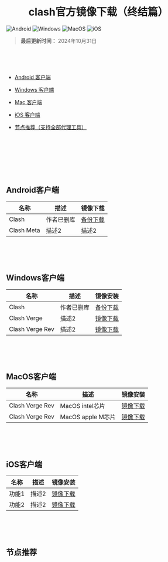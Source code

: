 <h1 align="center">clash官方镜像下载（终结篇）</h1>

![Android](https://img.shields.io/badge/安卓-Android-brightgreen)
![Windows](https://img.shields.io/badge/微软-Windows-blue)
![MacOS](https://img.shields.io/badge/OS-MacOS-lightgrey)
![iOS](https://img.shields.io/badge/苹果-iOS-red)
> ****最后更新时间：**** 2024年10月31日

<br><br><br>
- [Android 客户端](#Android客户端)

- [Windows 客户端](#Windows客户端)

- [Mac 客户端](#MacOS客户端)

- [iOS 客户端](#iOS客户端)

- [节点推荐（支持全部代理工具）](#节点推荐)

<br><br><br>
<br><br><br>
## Android客户端
| 名称     | 描述       | 镜像下载       |
|----------|------------|------------|
| Clash | 作者已删库 | [备份下载](https://github.com) |
| Clash Meta | 描述2     | 描述2     | [镜像下载](https://github.com) |

<br><br><br>
## Windows客户端
| 名称     | 描述       | 镜像安装       |
|----------|------------|------------|
| Clash                  | 作者已删库                  | [备份下载](https://github.com) |
| Clash Verge            | 描述2                       | [镜像下载](https://github.com) |
| Clash Verge Rev        | 描述2                       | [镜像下载](https://github.com) |

<br><br><br>
## MacOS客户端
| 名称     | 描述       | 镜像安装       |
|----------|------------|------------|
| Clash Verge Rev   | MacOS intel芯片 | [镜像下载](https://github.com) |
| Clash Verge Rev   | MacOS apple M芯片    | [镜像下载](https://github.com) |

<br><br><br>
## iOS客户端
| 名称     | 描述       | 镜像安装       |
|----------|------------|------------|
| 功能1   | 描述2     | [镜像下载](https://github.com) |
| 功能2   | 描述2     | [镜像下载](https://github.com) |

<br><br><br>
## 节点推荐



